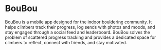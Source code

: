 # BouBou

BouBou is a mobile app designed for the indoor bouldering community. It helps climbers track their progress, log sends with photos and moods, and stay engaged through a social feed and leaderboard. BouBou solves the problem of scattered progress tracking and provides a dedicated space for climbers to reflect, connect with friends, and stay motivated.
